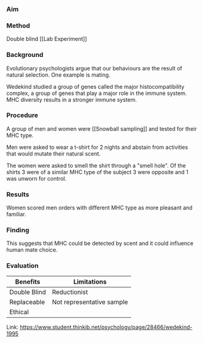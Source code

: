 ### Aim

### Method
Double blind [[Lab Experiment]]

### Background
Evolutionary psychologists argue that our behaviours are the result of natural selection. One example is mating.  

Wedekind studied a group of genes called the major histocompatibility complex, a group of genes that play a major role in the immune system. MHC diversity results in a stronger immune system.

### Procedure 
A group of men and women were [[Snowball sampling]] and tested for their MHC type. 

Men were asked to wear a t-shirt for 2 nights and abstain from activities that would mutate their natural scent.

The women were asked to smell the shirt through a "smell hole". Of the shirts 3 were of a similar MHC type of the subject 3 were opposite and 1 was unworn for control.

### Results 
Women scored men orders with different MHC type as more pleasant and familiar. 

### Finding 
This suggests that MHC could be detected by scent and it could influence human mate choice.

### Evaluation 
| Benefits | Limitations | 
|--| --|
| Double Blind | Reductionist  | 
| Replaceable | Not representative sample | 
| Ethical  |  | 

Link: https://www.student.thinkib.net/psychology/page/28466/wedekind-1995
